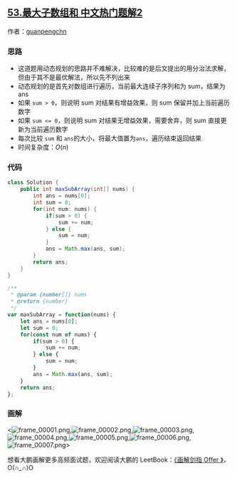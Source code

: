 ## [53.最大子数组和 中文热门题解2](https://leetcode.cn/problems/maximum-subarray/solutions/100000/hua-jie-suan-fa-53-zui-da-zi-xu-he-by-guanpengchn)

作者：[guanpengchn](https://leetcode.cn/u/guanpengchn)
### 思路
- 这道题用动态规划的思路并不难解决，比较难的是后文提出的用分治法求解，但由于其不是最优解法，所以先不列出来
- 动态规划的是首先对数组进行遍历，当前最大连续子序列和为 sum，结果为 ans
- 如果 `sum > 0`，则说明 sum 对结果有增益效果，则 sum 保留并加上当前遍历数字
- 如果 `sum <= 0`，则说明 sum 对结果无增益效果，需要舍弃，则 sum 直接更新为当前遍历数字
- 每次比较 `sum` 和 `ans`的大小，将最大值置为`ans`，遍历结束返回结果
- 时间复杂度：$O(n)$

### 代码

```Java []
class Solution {
    public int maxSubArray(int[] nums) {
        int ans = nums[0];
        int sum = 0;
        for(int num: nums) {
            if(sum > 0) {
                sum += num;
            } else {
                sum = num;
            }
            ans = Math.max(ans, sum);
        }
        return ans;
    }
}
```
```JavaScript []
/**
 * @param {number[]} nums
 * @return {number}
 */
var maxSubArray = function(nums) {
    let ans = nums[0];
    let sum = 0;
    for(const num of nums) {
        if(sum > 0) {
            sum += num;
        } else {
            sum = num;
        }
        ans = Math.max(ans, sum);
    }
    return ans;
};
```

### 画解

<![frame_00001.png](https://pic.leetcode-cn.com/5082ef660cbebc30f78132b2a601bc6162e949b5c7db870ed93dadaa239bf186-frame_00001.png),![frame_00002.png](https://pic.leetcode-cn.com/536396242aa004db7d2f452a4e086f6a6206d34c6e0f5b58afbdd02fd612e483-frame_00002.png),![frame_00003.png](https://pic.leetcode-cn.com/cc6f2cff9987a15eb89efdde5cc514ad86f7130363b354648bbdd21cda0f0149-frame_00003.png),![frame_00004.png](https://pic.leetcode-cn.com/bfc0323d803c8e9187a9720fb6090c7d66b36e4f7181079ea2393cf9679b3357-frame_00004.png),![frame_00005.png](https://pic.leetcode-cn.com/db069750648b466132ea9aa33d11046b96d2bc1e346786ed3c71d54403aad881-frame_00005.png),![frame_00006.png](https://pic.leetcode-cn.com/8b2decc121da8dc40bf4d9e33ca2725d9817575561d6fe43e78164f495948719-frame_00006.png),![frame_00007.png](https://pic.leetcode-cn.com/6066aeaab4824c63b924c845611deb73e2cec2da53b4c6dd0eb9769c77323668-frame_00007.png)>

想看大鹏画解更多高频面试题，欢迎阅读大鹏的 LeetBook：[《画解剑指 Offer 》](https://leetcode-cn.com/leetbook/detail/illustrate-lcof/)，O(∩_∩)O
